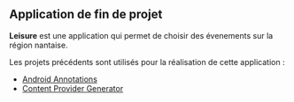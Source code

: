 ## Application de fin de projet ##

**Leisure** est une application qui permet de choisir des évenements sur la région nantaise.

Les projets précédents sont utilisés pour la réalisation de cette application :

- [Android Annotations](http://androidannotations.org/) 
- [Content Provider Generator](https://github.com/BoD/android-contentprovider-generator)
